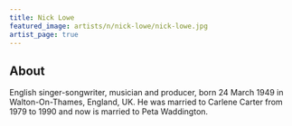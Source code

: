 ```yaml
---
title: Nick Lowe
featured_image: artists/n/nick-lowe/nick-lowe.jpg
artist_page: true
---
```

## About

English singer-songwriter, musician and producer, born 24 March 1949 in Walton-On-Thames, England, UK. He was married to Carlene Carter from 1979 to 1990 and now is married to Peta Waddington.


